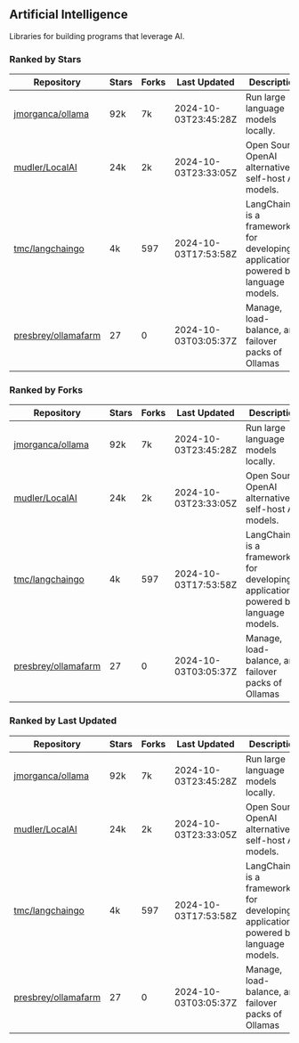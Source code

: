 ## Artificial Intelligence

Libraries for building programs that leverage AI.

### Ranked by Stars

| Repository | Stars | Forks | Last Updated | Description | 
|------------|-------|-------|--------------|-------------|
| [jmorganca/ollama](https://github.com/jmorganca/ollama) | 92k | 7k | 2024-10-03T23:45:28Z |  Run large language models locally. |
| [mudler/LocalAI](https://github.com/mudler/LocalAI) | 24k | 2k | 2024-10-03T23:33:05Z |  Open Source OpenAI alternative, self-host AI models. |
| [tmc/langchaingo](https://github.com/tmc/langchaingo) | 4k | 597 | 2024-10-03T17:53:58Z |  LangChainGo is a framework for developing applications powered by language models. |
| [presbrey/ollamafarm](https://github.com/presbrey/ollamafarm) | 27 | 0 | 2024-10-03T03:05:37Z |  Manage, load-balance, and failover packs of Ollamas |

### Ranked by Forks

| Repository | Stars | Forks | Last Updated | Description | 
|------------|-------|-------|--------------|-------------|
| [jmorganca/ollama](https://github.com/jmorganca/ollama) | 92k | 7k | 2024-10-03T23:45:28Z |  Run large language models locally. |
| [mudler/LocalAI](https://github.com/mudler/LocalAI) | 24k | 2k | 2024-10-03T23:33:05Z |  Open Source OpenAI alternative, self-host AI models. |
| [tmc/langchaingo](https://github.com/tmc/langchaingo) | 4k | 597 | 2024-10-03T17:53:58Z |  LangChainGo is a framework for developing applications powered by language models. |
| [presbrey/ollamafarm](https://github.com/presbrey/ollamafarm) | 27 | 0 | 2024-10-03T03:05:37Z |  Manage, load-balance, and failover packs of Ollamas |

### Ranked by Last Updated

| Repository | Stars | Forks | Last Updated | Description | 
|------------|-------|-------|--------------|-------------|
| [jmorganca/ollama](https://github.com/jmorganca/ollama) | 92k | 7k | 2024-10-03T23:45:28Z |  Run large language models locally. |
| [mudler/LocalAI](https://github.com/mudler/LocalAI) | 24k | 2k | 2024-10-03T23:33:05Z |  Open Source OpenAI alternative, self-host AI models. |
| [tmc/langchaingo](https://github.com/tmc/langchaingo) | 4k | 597 | 2024-10-03T17:53:58Z |  LangChainGo is a framework for developing applications powered by language models. |
| [presbrey/ollamafarm](https://github.com/presbrey/ollamafarm) | 27 | 0 | 2024-10-03T03:05:37Z |  Manage, load-balance, and failover packs of Ollamas |

